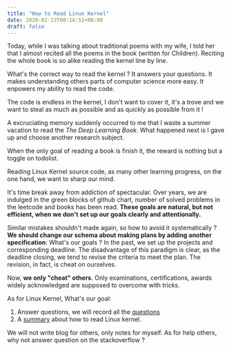 ```yaml
---
title: "How to Read Linux Kernel"
date: 2020-02-13T00:14:51+08:00
draft: false
---
```


Today, while I was talking about traditional poems with my wife, I told her that I almost recited all the poems in the book (written for Children).
Reciting the whole book is so alike reading the kernel line by line.

What's the correct way to read the kernel ? It answers your questions. It makes understanding others parts of computer science more easy. It enpowers my ability to read the code.

The code is endless in the kernel, I don't want to cover it, it's a trove and we want to steal as much as possible and as quickly as possible from it !

A excruciating memory suddenly occurred to me that I waste a summer vacation to read the *The Deep Learning Book*.
What happened next is I gave up and choose another research subject.

When the only goal of reading a book is finish it, the reward is nothing but a toggle on todolist.

Reading Linux Kernel source code, as many other learning progress, on the one hand, we want to sharp our mind.


It's time break away from addiction of spectacular.
Over years, we are indulged in the green blocks of github chart, number of solved problems in the leetcode and books has been read.
**These goals are natural, but not efficient, when we don't set up our goals clearly and attentionally.**

Similar mistakes shouldn't made again, so how to avoid it systematically ? **We should change our schema about making plans by adding another specification**: What's our goals ?
In the past, we set up the projects and corresponding deadline. The disadvantage of this paradigm is clear, as the deadline closing, we tend to revise the criteria to meet the plan.
The revision, in fact, is cheat on ourselves.

Now, **we only "cheat" others**. Only examinations, certifications, awards widely acknowledged are supposed to overcome with tricks.

As for Linux Kernel, What's our goal:
1. Answer questions, we will record all the [questions](https://github.com/Martins3/kernel-question)
2. A [summary](https://www.jianshu.com/p/e169a792a5a7) about how to read Linux kernel.

We will not write blog for others, only notes for myself. As for help others, why not answer question on the stackoverflow ?
